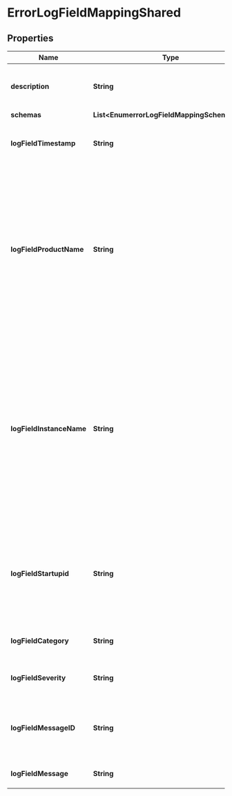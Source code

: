 

# ErrorLogFieldMappingShared


## Properties

| Name | Type | Description | Notes |
|------------ | ------------- | ------------- | -------------|
|**description** | **String** | A description for this Log Field Mapping |  [optional] |
|**schemas** | **List&lt;EnumerrorLogFieldMappingSchemaUrn&gt;** |  |  |
|**logFieldTimestamp** | **String** | The time that the log message was generated. |  [optional] |
|**logFieldProductName** | **String** | The name for this Directory Server product, which may be used to identify which product was used to log the message if multiple products log to the same database table. |  [optional] |
|**logFieldInstanceName** | **String** | A name that uniquely identifies this Directory Server instance, which may be used to identify which instance was used to log the message if multiple server instances log to the same database table. |  [optional] |
|**logFieldStartupid** | **String** | The startup ID for the Directory Server. A different value will be generated each time the server is started. |  [optional] |
|**logFieldCategory** | **String** | The category for the log message. |  [optional] |
|**logFieldSeverity** | **String** | The severity for the log message. |  [optional] |
|**logFieldMessageID** | **String** | The numeric value which uniquely identifies the type of message. |  [optional] |
|**logFieldMessage** | **String** | The text of the log message. |  [optional] |



